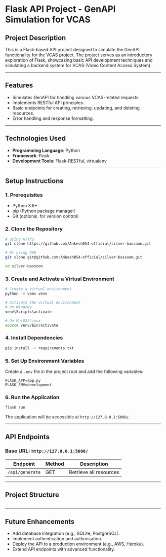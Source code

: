 # Flask API Project - GenAPI Simulation for VCAS

## **Project Description**
This is a Flask-based API project designed to simulate the GenAPI functionality for the VCAS project. The project serves as an introductory exploration of Flask, showcasing basic API development techniques and simulating a backend system for VCAS (Video Content Access System).

---

## **Features**
- Simulates GenAPI for handling various VCAS-related requests.
- Implements RESTful API principles.
- Basic endpoints for creating, retrieving, updating, and deleting resources.
- Error handling and response formatting.

---

## **Technologies Used**
- **Programming Language**: Python
- **Framework**: Flask
- **Development Tools**: Flask-RESTful, virtualenv

---

## **Setup Instructions**

### **1. Prerequisites**
- Python 3.8+
- pip (Python package manager)
- Git (optional, for version control)

### **2. Clone the Repository**
```bash
# Using HTTPS
git clone https://github.com/Ankesh054-official/silver-bassoon.git

# Or using SSH
git clone git@github.com:Ankesh054-official/silver-bassoon.git

cd silver-bassoon
```

### **3. Create and Activate a Virtual Environment**
```bash
# Create a virtual environment
python -m venv venv

# Activate the virtual environment
# On Windows
venv\Scripts\activate

# On MacOS/Linux
source venv/bin/activate
```

### **4. Install Dependencies**
```bash
pip install -r requirements.txt
```

### **5. Set Up Environment Variables**
Create a `.env` file in the project root and add the following variables:
```env
FLASK_APP=app.py
FLASK_ENV=development
```

### **6. Run the Application**
```bash
flask run
```
The application will be accessible at `http://127.0.0.1:5000/`.

---

## **API Endpoints**

### **Base URL**: `http://127.0.0.1:5000/`

| Endpoint             | Method | Description                     |
|----------------------|--------|---------------------------------|
| `/api/generate`      | GET    | Retrieve all resources          |

---

## **Project Structure**
```plaintext

```

---

## **Future Enhancements**
- Add database integration (e.g., SQLite, PostgreSQL).
- Implement authentication and authorization.
- Deploy the API to a production environment (e.g., AWS, Heroku).
- Extend API endpoints with advanced functionality.



